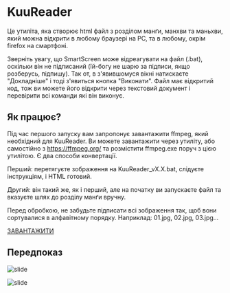 # KuuReader
Це утиліта, яка створює html файл з розділом манґи, манхви та маньхви, який можна відкрити в любому браузері на PC, та в любому, окрім firefox на смартфоні.

Зверніть увагу, що SmartScreen може відреагувати на файл (.bat), оскільки він не підписаний (їй-богу не шарю за підписи, якщо розберусь, підпишу). Так от, в з'явившомуся вікні натискаєте "Докладніше" і тоді з'явиться кнопка "Виконати". Файл має відкритий код, тож ви можете його відкрити через текстовий документ і перевірити всі команди які він виконує.

## Як працює? 
Під час першого запуску вам запропонує завантажити ffmpeg, який необхідний для KuuReader. Ви можете завантажити через утиліту, або самостійно з https://ffmpeg.org/ та розмістити ffmpeg.exe поруч з цією утилітою.
Є два способи конвертації.

Перший: перетягуєте зображення на KuuReader_vХ.Х.bat, слідуєте інструкціям, і HTML готовий.

Другий: він такий же, як і перший, але на початку ви запускаєте файл та вказуєте шлях до розділу манґи вручну.

Перед обробкою, не забудьте підписати всі зображення так, щоб вони сортувалися в алфавітному порядку. Наприклад: 01.jpg, 02.jpg, 03.jpg...

[ЗАВАНТАЖИТИ](https://github.com/Kuudere-phile/KuuReader/releases)

## Передпоказ
![slide](https://raw.githubusercontent.com/Kuudere-phile/KuuReader/refs/heads/main/picture/2024-12-27%2005-52-42.gif)

![slide](https://raw.githubusercontent.com/Kuudere-phile/KuuReader/refs/heads/main/picture/2024-12-27%2006-10-33.gif)
